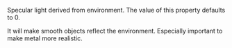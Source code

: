 Specular light derived from environment. The value of this property
defaults to 0.

It will make smooth objects reflect the environment. Especially important
to make metal more realistic.